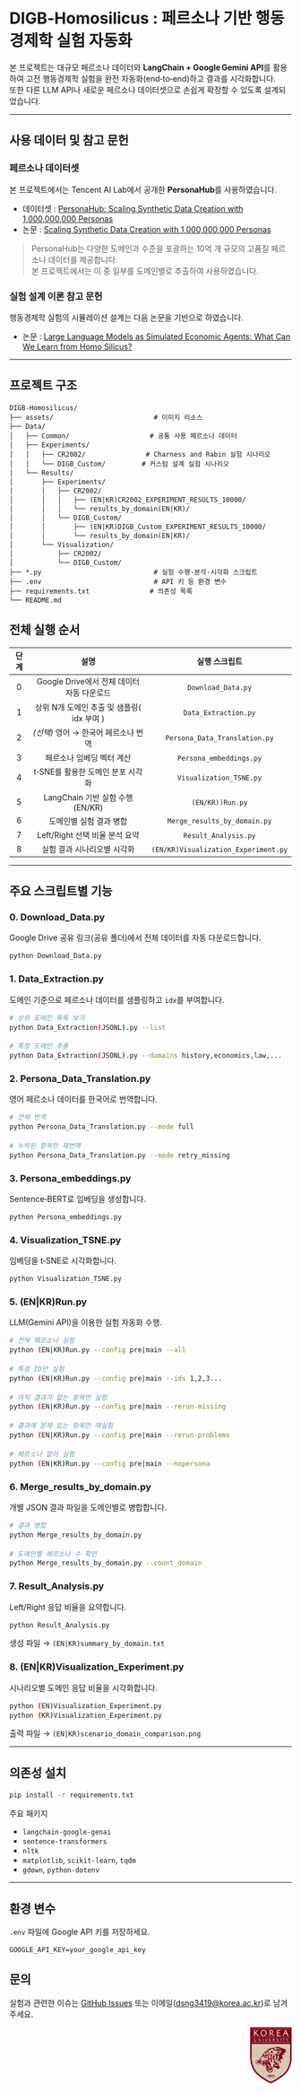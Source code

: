 # DIGB‑Homosilicus : 페르소나 기반 행동경제학 실험 자동화

본 프로젝트는 대규모 페르소나 데이터와 **LangChain + Google Gemini API**를 활용하여 
고전 행동경제학 실험을 완전 자동화(end‑to‑end)하고 결과를 시각화합니다.  
또한 다른 LLM API나 새로운 페르소나 데이터셋으로 손쉽게 확장할 수 있도록 설계되었습니다.

---

## 사용 데이터 및 참고 문헌

### 페르소나 데이터셋
본 프로젝트에서는 Tencent AI Lab에서 공개한 **PersonaHub**를 사용하였습니다.

- 데이터셋 : [PersonaHub: Scaling Synthetic Data Creation with 1,000,000,000 Personas](https://github.com/tencent-ailab/persona-hub)
- 논문 : [Scaling Synthetic Data Creation with 1,000,000,000 Personas](https://arxiv.org/abs/2406.20094)

> PersonaHub는 다양한 도메인과 수준을 포괄하는 10억 개 규모의 고품질 페르소나 데이터를 제공합니다.  
> 본 프로젝트에서는 이 중 일부를 도메인별로 추출하여 사용하였습니다.

### 실험 설계 이론 참고 문헌
행동경제학 실험의 시뮬레이션 설계는 다음 논문을 기반으로 하였습니다.

- 논문 : [Large Language Models as Simulated Economic Agents: What Can We Learn from Homo Silicus?](https://arxiv.org/abs/2301.07543)

---


## 프로젝트 구조
~~~text
DIGB-Homosilicus/
├── assets/                         # 이미지 리소스
├── Data/
│   ├── Common/                    # 공통 사용 페르소나 데이터
│   ├── Experiments/
│   │   ├── CR2002/               # Charness and Rabin 실험 시나리오
│   │   └── DIGB_Custom/         # 커스텀 설계 실험 시나리오
│   └── Results/
│       ├── Experiments/
│       │   ├── CR2002/
│       │   │   ├── (EN|KR)CR2002_EXPERIMENT_RESULTS_10000/
│       │   │   └── results_by_domain(EN|KR)/
│       │   └── DIGB_Custom/
│       │       ├── (EN|KR)DIGB_Custom_EXPERIMENT_RESULTS_10000/
│       │       └── results_by_domain(EN|KR)/
│       └── Visualization/
│           ├── CR2002/
│           └── DIGB_Custom/
├── *.py                            # 실험 수행·분석·시각화 스크립트
├── .env                            # API 키 등 환경 변수
├── requirements.txt               # 의존성 목록
└── README.md
~~~

## 전체 실행 순서

| 단계 | 설명 | 실행 스크립트 |
|:----:|:------:|:---------------:|
| 0 | Google Drive에서 전체 데이터 자동 다운로드 | `Download_Data.py` |
| 1 | 상위 N개 도메인 추출 및 샘플링( idx 부여 ) | `Data_Extraction.py` |
| 2 | _(선택)_ 영어 → 한국어 페르소나 번역 | `Persona_Data_Translation.py` |
| 3 | 페르소나 임베딩 벡터 계산 | `Persona_embeddings.py` |
| 4 | t‑SNE를 활용한 도메인 분포 시각화 | `Visualization_TSNE.py` |
| 5 | LangChain 기반 실험 수행 (EN/KR) | `(EN/KR))Run.py` |
| 6 | 도메인별 실험 결과 병합 | `Merge_results_by_domain.py` |
| 7 | Left/Right 선택 비율 분석 요약 | `Result_Analysis.py` |
| 8 | 실험 결과 시나리오별 시각화 | `(EN/KR)Visualization_Experiment.py` |

---

## 주요 스크립트별 기능

### 0. Download_Data.py
Google Drive 공유 링크(공유 폴더)에서 전체 데이터를 자동 다운로드합니다.
~~~bash
python Download_Data.py
~~~

### 1. Data_Extraction.py
도메인 기준으로 페르소나 데이터를 샘플링하고 `idx`를 부여합니다.
~~~bash
# 상위 도메인 목록 보기
python Data_Extraction(JSONL).py --list

# 특정 도메인 추출
python Data_Extraction(JSONL).py --domains history,economics,law,...
~~~

### 2. Persona_Data_Translation.py
영어 페르소나 데이터를 한국어로 번역합니다.
~~~bash
# 전체 번역
python Persona_Data_Translation.py --mode full

# 누락된 항목만 재번역
python Persona_Data_Translation.py --mode retry_missing
~~~

### 3. Persona_embeddings.py
Sentence‑BERT로 임베딩을 생성합니다.
~~~bash
python Persona_embeddings.py
~~~

### 4. Visualization_TSNE.py
임베딩을 t‑SNE로 시각화합니다.
~~~bash
python Visualization_TSNE.py
~~~

### 5. (EN|KR)Run.py
LLM(Gemini API)을 이용한 실험 자동화 수행.
~~~bash
# 전체 페르소나 실험
python (EN|KR)Run.py --config pre|main --all

# 특정 ID만 실험
python (EN|KR)Run.py --config pre|main --ids 1,2,3...

# 아직 결과가 없는 항목만 실험
python (EN|KR)Run.py --config pre|main --rerun-missing

# 결과에 문제 있는 항목만 재실험
python (EN|KR)Run.py --config pre|main --rerun-problems

# 페르소나 없이 실험
python (EN|KR)Run.py --config pre|main --nopersona
~~~

### 6. Merge_results_by_domain.py
개별 JSON 결과 파일을 도메인별로 병합합니다.
~~~bash
# 결과 병합
python Merge_results_by_domain.py

# 도메인별 페르소나 수 확인
python Merge_results_by_domain.py --count_domain
~~~

### 7. Result_Analysis.py
Left/Right 응답 비율을 요약합니다.
~~~bash
python Result_Analysis.py
~~~
생성 파일 → `(EN|KR)summary_by_domain.txt`

### 8. (EN|KR)Visualization_Experiment.py
시나리오별 도메인 응답 비율을 시각화합니다.
~~~bash
python (EN)Visualization_Experiment.py
python (KR)Visualization_Experiment.py
~~~
출력 파일 → `(EN|KR)scenario_domain_comparison.png`

---

## 의존성 설치
~~~bash
pip install -r requirements.txt
~~~
주요 패키지
- `langchain-google-genai`
- `sentence-transformers`
- `nltk`
- `matplotlib`, `scikit-learn`, `tqdm`
- `gdown`, `python-dotenv`

---

## 환경 변수
`.env` 파일에 Google API 키를 저장하세요.
~~~env
GOOGLE_API_KEY=your_google_api_key
~~~

## 문의
실험과 관련한 이슈는 [GitHub Issues](https://github.com/SeonGyuJang/DIGB-Homosilicus/issues) 또는 이메일(<dsng3419@korea.ac.kr>)로 남겨주세요.



<p align="right">
  <img src="assets/Global_Symbol.jpg" alt="Korea University Logo" height="100" />
</p>
